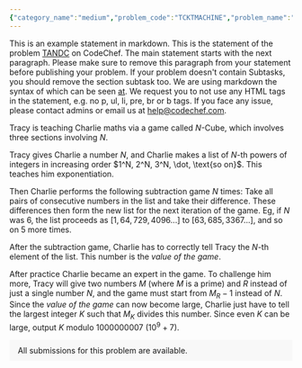 ```yaml
---
{"category_name":"medium","problem_code":"TCKTMACHINE","problem_name":"Ticket Machine","problemComponents":{"constraints":"- $1 \\le T \\le 5 \\cdot 10^4$\n- $2 \\le N \\le 2 \\cdot 10^5$\n- $1 \\le M \\le 10^9$\n- $1 \\le A_i \\le B_i \\le M$\n- $A_i \\ge A_{i-1}$ for $2 \\le i \\le N$\n- $1 \\le S_i\\le B_i-A_i+1$\n- Sum of $N$ over all test cases is at most $5 \\cdot 10^5$.","constraintsState":true,"subtasks":"- 30 points : $1 \\leq R \\leq 10000$\n- 70 points : $1 \\leq R \\leq 10^9$\n","subtasksState":false,"inputFormat":"- The first line contains $T$ - the number of test cases. Then the test cases follow.\n- The first line of each test case contains two integers $N$ and $M$ - the number of people and seats respectively.\n- $N$ lines then follow. The $i$-th line contains integers $A_i$, $B_i$, and $S_i$ - the acceptable seat indices for person $i$ and the required number of tickets.","inputFormatState":true,"outputFormat":"For each test case, output a single line with $N$ space-separated integers. The $i$-th of these integers should be the largest valid $j$ ($i \\leq j \\leq N$) such that all people from $i$ to $j$ can be accommodated together.","outputFormatState":true,"sampleTestCases":{"0":{"id":1,"input":"2\n7 10\n2 10 5\n3 10 5\n4 9 1\n5 9 5\n6 8 1\n7 8 1\n8 8 1\n3 10\n2 10 9\n2 9 1\n8 9 1","output":"1 3 4 4 7 7 7\n1 3 3","explanation":"- **Test case $1$:**\n    - $i = 1$: It can be shown that person $2$ cannot be accommodated with person $1$. The maximum valid $j$ in this case is $1$ itself.\n    - $i = 2$: We can accommodate persons $2$ and $3$ together, and more people after person $3$ cannot be accommodated. One way to do this is by ensuring that the set of seats assigned to person $2$ is $\\{3, 4, 6, 7, 8 \\}$ and to person $3$ is $\\{5 \\}$.\n    - $i = 3$: We can accommodate persons $3$ and $4$ together, and more people after person $4$ cannot be accommodated. One way to do this is by ensuring that the set of seats assigned to person $3$ is $\\{4 \\}$ and to person $4$ is $\\{ 5, 6, 7, 8, 9 \\}$.\n    - $i = 4$: We cannot accommodate more people after person $4$.\n    - $i = 5$: We can accommodate all persons $5$, $6$, and $7$ together. One way to do this is by ensuring that the set of seats assigned to person $5$ is $\\{6 \\}$, to person $6$ is $\\{ 7 \\}$, and to person $7$ is $\\{ 8 \\}$.\n    - $i = 6$: We can accommodate persons $6$ and $7$ together. One way to do this is by ensuring that the set of seats assigned to person $6$ is $\\{ 7 \\}$ and to person $7$ is $\\{ 8 \\}$.\n    - $i = 7$: The maximum $j$ possible is $7$ itself.","isDeleted":false}}},"video_editorial_url":"","languages_supported":{"0":"CPP14","1":"C","2":"JAVA","3":"PYTH 3.6","4":"CPP17","5":"PYTH","6":"PYP3","7":"CS2","8":"ADA","9":"PYPY","10":"TEXT","11":"PAS fpc","12":"NODEJS","13":"RUBY","14":"PHP","15":"GO","16":"HASK","17":"TCL","18":"PERL","19":"SCALA","20":"LUA","21":"kotlin","22":"BASH","23":"JS","24":"LISP sbcl","25":"rust","26":"PAS gpc","27":"BF","28":"CLOJ","29":"R","30":"D","31":"CAML","32":"FORT","33":"ASM","34":"swift","35":"FS","36":"WSPC","37":"LISP clisp","38":"SQL","39":"SCM guile","40":"PERL6","41":"ERL","42":"CLPS","43":"ICK","44":"NICE","45":"PRLG","46":"ICON","47":"COB","48":"SCM chicken","49":"PIKE","50":"SCM qobi","51":"ST","52":"SQLQ","53":"NEM"},"max_timelimit":2.5,"source_sizelimit":50000,"problem_author":"shivensinha4","problem_tester":"aryanc403","date_added":"16-12-2021","tags":{"0":"cook136","1":"medium","2":"segment","3":"shivensinha4"},"problem_difficulty_level":"Unavailable","best_tag":"Segment Tree","editorial_url":"https://discuss.codechef.com/problems/TCKTMACHINE","time":{"view_start_date":1639933200,"submit_start_date":1639933200,"visible_start_date":1639933200,"end_date":1735669800},"is_direct_submittable":false,"problemDiscussURL":"https://discuss.codechef.com/search?q=TCKTMACHINE","is_proctored":false,"visitedContests":{},"layout":"problem"}
---
```

This is an example statement in markdown. This is the statement of the problem [TANDC](https://codechef.com/problems/TANDC) on CodeChef. The main statement starts with the next paragraph. Please make sure to remove this paragraph from your statement before publishing your problem. If your problem doesn't contain Subtasks, you should remove the section subtask too. We are using markdown the syntax of which can be seen [at](https://github.com/showdownjs/showdown/wiki/Showdown's-Markdown-syntax). We request you to not use any HTML tags in the statement, e.g. no p, ul, li, pre, br or b tags. If you face any issue, please contact admins or email us at help@codechef.com.

Tracy is teaching Charlie maths via a game called $N$-Cube, which involves three sections involving $N$.

Tracy gives Charlie a number $N$, and Charlie makes a list of $N$-th powers of integers in increasing order $1^N, 2^N, 3^N, \dot, \text{so on}$. This teaches him exponentiation.

Then Charlie performs the following subtraction game $N$ times: Take all pairs of consecutive numbers in the list and take their difference. These differences then form the new list for the next iteration of the game. Eg, if $N$ was 6, the list proceeds as $[1, 64, 729, 4096 ... ]$ to $[63, 685, 3367 ...]$, and so on $5$ more times.

After the subtraction game, Charlie has to correctly tell Tracy the $N$-th element of the list. This number is the *value of the game*.

After practice Charlie became an expert in the game. To challenge him more, Tracy will give two numbers $M$ (where $M$ is a prime) and $R$ instead of just a single number $N$, and the game must start from $M_R - 1$ instead of $N$. Since the *value of the game* can now become large, Charlie just have to tell the largest integer $K$ such that $M_K$ divides this number. Since even $K$ can be large, output $K$ modulo 1000000007 ($10^9 + 7$).

<aside style='background: #f8f8f8;padding: 10px 15px;'><div>All submissions for this problem are available.</div></aside>